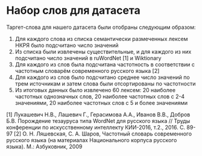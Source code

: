 # Набор слов для датасета

Таргет-слова для нашего датасета были отобраны следующим образом:

1. Для каждого слова из списка семантически размеченных лексем НКРЯ было подсчитано число значений
2. Из списка были извлечены существительные, и для каждого из них подсчитано число значений в ruWordNet [1] и Wiktionary
3. Для каждого из слов была подсчитана частотность в соответствии с частотным словарём современного русского языка [2]
4. Для каждого из слов было подсчитано среднее число значений по трем источникам и затем слова были отсортированы по частотности
5. Из итоговых данных было извлечено 60 лексем: 20 наиболее частотных однозначных слов, 20 наиболее частотных слов с 2-4 значениями, 20 наиболее частотных слов с 5 и более значениями

[1] Лукашевич Н.В., Лашевич Г., Герасимова А.А., Иванов В.В., Добров Б.В. Порождение тезауруса типа WordNet для русского языка // Труды конференции по искусственному интеллекту КИИ-2016, т.2., 2016. С. 89-97
[2] О. Н. Ляшевская, С. А. Шаров, Частотный словарь современного русского языка (на материалах Национального корпуса русского языка). М.: Азбуковник, 2009
